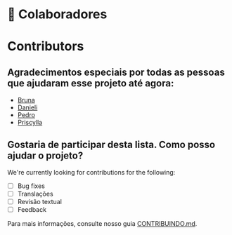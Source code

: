 # 🤝 Colaboradores

# Contributors

## Agradecimentos especiais por todas as pessoas que ajudaram esse projeto até agora:

* [Bruna](https://github.com/PERFIL)
* [Danieli](https://github.com/PERFIL)
* [Pedro](https://github.com/PERFIL)
* [Priscylla](https://github.com/PERFIL)

## Gostaria de participar desta lista. Como posso ajudar o projeto?

We're currently looking for contributions for the following:

- [ ] Bug fixes
- [ ] Translações
- [ ] Revisão textual
- [ ] Feedback

Para mais informações, consulte nosso guia [CONTRIBUINDO.md](CONTRIBUTING.md).
